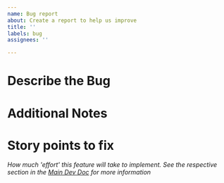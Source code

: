 ```yaml
---
name: Bug report
about: Create a report to help us improve
title: ''
labels: bug
assignees: ''

---
```


# Describe the Bug

# Additional Notes

# Story points to fix

*How much 'effort' this feature will take to implement. See the respective section in the [Main Dev Doc](https://github.com/cse110-fa21-group2/cse110-fa21-group2/wiki/Main-Developer-Doc#estimating-work-with-story-points) for more information*
